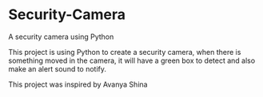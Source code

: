 # Security-Camera
A security camera using Python

This project is using Python to create a security camera, when there is something moved in the camera, it will have a green box to detect and also make an alert sound to notify.

This project was inspired by Avanya Shina
